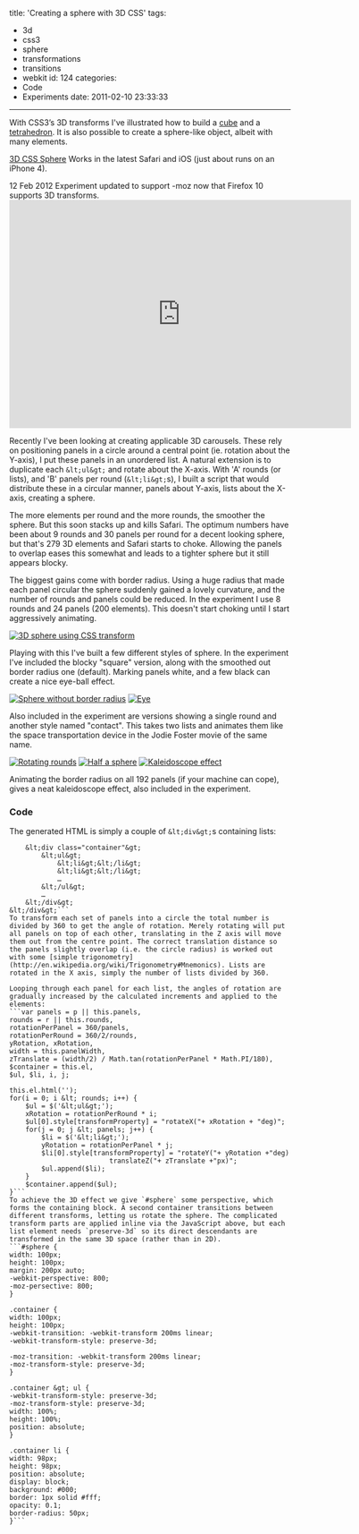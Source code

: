 title: 'Creating a sphere with 3D CSS'
tags:
  - 3d
  - css3
  - sphere
  - transformations
  - transitions
  - webkit
id: 124
categories:
  - Code
  - Experiments
date: 2011-02-10 23:33:33
---

With CSS3’s 3D transforms I've illustrated how to build a [cube](/2009-07/animated-css3-cube-interface-using-3d-transforms/) and a [tetrahedron](/2010-10/css-tetrahedron/). It is also possible to create a sphere-like object, albeit with many elements.

[3D CSS Sphere](http://www.paulrhayes.com/experiments/sphere/)
Works in the latest Safari and iOS (just about runs on an iPhone 4).

<div class="edit">
<time datetime="2012-02-12">12 Feb 2012</time> Experiment updated to support -moz now that Firefox 10 supports 3D transforms.
</div>

<div class="video-wrapper"><iframe class="vimeo" src="http://player.vimeo.com/video/19806423" width="612" height="408" frameborder="0"></iframe></div>

Recently I've been looking at creating applicable 3D carousels. These rely on positioning panels in a circle around a central point (ie. rotation about the Y-axis), I put these panels in an unordered list. A natural extension is to duplicate each `&lt;ul&gt;` and rotate about the X-axis. With 'A' rounds (or lists), and 'B' panels per round (`&lt;li&gt;`s), I built a script that would distribute these in a circular manner, panels about Y-axis, lists about the X-axis, creating a sphere.

The more elements per round and the more rounds, the smoother the sphere. But this soon stacks up and kills Safari. The optimum numbers have been about 9 rounds and 30 panels per round for a decent looking sphere, but that's 279 3D elements and Safari starts to choke. Allowing the panels to overlap eases this somewhat and leads to a tighter sphere but it still appears blocky.

The biggest gains come with border radius. Using a huge radius that made each panel circular the sphere suddenly gained a lovely curvature, and the number of rounds and panels could be reduced. In the experiment I use 8 rounds and 24 panels (200 elements). This doesn't start choking until I start aggressively animating.

[![3D sphere using CSS transform](http://www.paulrhayes.com/wp-content/uploads/2011/02/sphere-normal.png)](/experiments/sphere/)

Playing with this I've built a few different styles of sphere. In the experiment I've included the blocky "square" version, along with the smoothed out border radius one (default). Marking panels white, and a few black can create a nice eye-ball effect.

[![Sphere without border radius](http://www.paulrhayes.com/wp-content/uploads/2011/02/sphere-square-150x150.png)](/experiments/sphere/) [![Eye](http://www.paulrhayes.com/wp-content/uploads/2011/02/sphere-eye-150x150.png)](/experiments/sphere/)

Also included in the experiment are versions showing a single round and another style named "contact". This takes two lists and animates them like the space transportation device in the Jodie Foster movie of the same name.

[![Rotating rounds](http://www.paulrhayes.com/wp-content/uploads/2011/02/sphere-contact-150x150.png)](/experiments/sphere/) [![Half a sphere](http://www.paulrhayes.com/wp-content/uploads/2011/02/sphere-half-150x150.png)](/experiments/sphere/) [![Kaleidoscope effect](http://www.paulrhayes.com/wp-content/uploads/2011/02/sphere-kaleid-150x150.png)](/experiments/sphere/)

Animating the border radius on all 192 panels (if your machine can cope), gives a neat kaleidoscope effect, also included in the experiment.

### Code

The generated HTML is simply a couple of `&lt;div&gt;`s containing lists:
```&lt;div id="sphere"&gt;
	&lt;div class="container"&gt;
		&lt;ul&gt;
			&lt;li&gt;&lt;/li&gt;
			&lt;li&gt;&lt;/li&gt;
			…
		&lt;/ul&gt;
		…
	&lt;/div&gt;
&lt;/div&gt;```
To transform each set of panels into a circle the total number is divided by 360 to get the angle of rotation. Merely rotating will put all panels on top of each other, translating in the Z axis will move them out from the centre point. The correct translation distance so the panels slightly overlap (i.e. the circle radius) is worked out with some [simple trigonometry](http://en.wikipedia.org/wiki/Trigonometry#Mnemonics). Lists are rotated in the X axis, simply the number of lists divided by 360.

Looping through each panel for each list, the angles of rotation are gradually increased by the calculated increments and applied to the elements:
```var panels = p || this.panels,
rounds = r || this.rounds,
rotationPerPanel = 360/panels,
rotationPerRound = 360/2/rounds,
yRotation, xRotation,
width = this.panelWidth,
zTranslate = (width/2) / Math.tan(rotationPerPanel * Math.PI/180),
$container = this.el,
$ul, $li, i, j;

this.el.html('');
for(i = 0; i &lt; rounds; i++) {
	$ul = $('&lt;ul&gt;');
	xRotation = rotationPerRound * i;
	$ul[0].style[transformProperty] = "rotateX("+ xRotation + "deg)";
	for(j = 0; j &lt; panels; j++) {
		$li = $('&lt;li&gt;');
		yRotation = rotationPerPanel * j;
		$li[0].style[transformProperty] = "rotateY("+ yRotation +"deg)
                         translateZ("+ zTranslate +"px)";
		$ul.append($li);
	}
	$container.append($ul);
}```
To achieve the 3D effect we give `#sphere` some perspective, which forms the containing block. A second container transitions between different transforms, letting us rotate the sphere. The complicated transform parts are applied inline via the JavaScript above, but each list element needs `preserve-3d` so its direct descendants are transformed in the same 3D space (rather than in 2D).
```#sphere {
width: 100px;
height: 100px;
margin: 200px auto;
-webkit-perspective: 800;
-moz-persective: 800;
}

.container {
width: 100px;
height: 100px;
-webkit-transition: -webkit-transform 200ms linear;
-webkit-transform-style: preserve-3d;

-moz-transition: -webkit-transform 200ms linear;
-moz-transform-style: preserve-3d;
}

.container &gt; ul {
-webkit-transform-style: preserve-3d;
-moz-transform-style: preserve-3d;
width: 100%;
height: 100%;
position: absolute;
}

.container li {
width: 98px;
height: 98px;
position: absolute;
display: block;
background: #000;
border: 1px solid #fff;
opacity: 0.1;
border-radius: 50px;
}```
